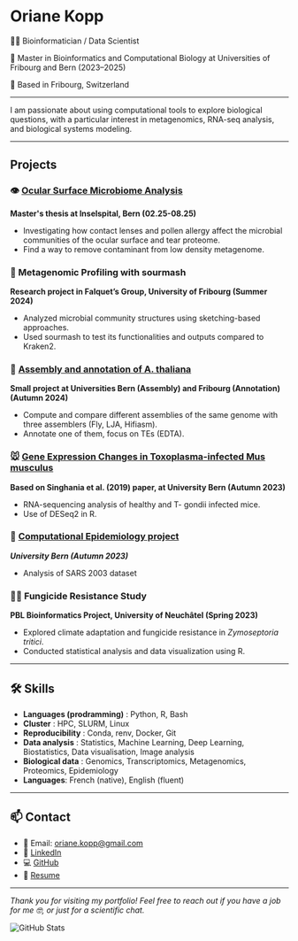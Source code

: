 # Oriane Kopp

👩‍🎓 Bioinformatician / Data Scientist

📜 Master in Bioinformatics and Computational Biology at Universities of Fribourg and Bern (2023–2025)  

📍 Based in Fribourg, Switzerland

---

I am passionate about using computational tools to explore biological questions, with a particular interest in metagenomics, RNA-seq analysis, and biological systems modeling.  

---

## Projects

### 👁️ [Ocular Surface Microbiome Analysis](https://github.com/lieselty/OSM)
**Master's thesis at Inselspital, Bern (02.25-08.25)**  
- Investigating how contact lenses and pollen allergy affect the microbial communities of the ocular surface and tear proteome.
- Find a way to remove contaminant from low density metagenome.

### 🧬 Metagenomic Profiling with sourmash
**Research project in Falquet’s Group, University of Fribourg (Summer 2024)**  
- Analyzed microbial community structures using sketching-based approaches.
- Used sourmash to test its functionalities and outputs compared to Kraken2.

### 🌱 [Assembly and annotation of A. thaliana](https://github.com/lieselty/assembly-annotation-course)
**Small project at Universities Bern (Assembly) and Fribourg (Annotation) (Autumn 2024)**
- Compute and compare different assemblies of the same genome with three assemblers (Fly, LJA, Hifiasm).
- Annotate one of them, focus on TEs (EDTA).

### 🐭 [Gene Expression Changes in Toxoplasma-infected Mus musculus](https://github.com/lieselty/RNA_seq_course)
**Based on Singhania et al. (2019) paper, at University Bern (Autumn 2023)**
- RNA-sequencing analysis of healthy and T- gondii infected mice.
- Use of DESeq2 in R.

### 💊 [Computational Epidemiology project](https://github.com/lieselty/computational_epidemiology_project)
***University Bern (Autumn 2023)***
- Analysis of SARS 2003 dataset

### 🍄‍🟫 Fungicide Resistance Study
**PBL Bioinformatics Project, University of Neuchâtel (Spring 2023)**  
- Explored climate adaptation and fungicide resistance in *Zymoseptoria tritici*.
- Conducted statistical analysis and data visualization using R.

---

## 🛠️ Skills

- **Languages (prodramming)** : Python, R, Bash
- **Cluster** : HPC, SLURM, Linux
- **Reproducibility** : Conda, renv, Docker, Git
- **Data analysis** : Statistics, Machine Learning, Deep Learning, Biostatistics, Data visualisation, Image analysis
- **Biological data** : Genomics, Transcriptomics, Metagenomics, Proteomics, Epidemiology
- **Languages**: French (native), English (fluent)

---

## 📫 Contact

- 📧 Email: [oriane.kopp@gmail.com](mailto:oriane.kopp@gmail.com)
- 🔗 [LinkedIn](https://linkedin.com/in/oriane-solange-kopp)
- 💻 [GitHub](https://github.com/lieselty)
- 📄 [Resume](https://github.com/lieselty/lieselty.github.io/blob/main/CV_OK_EN.pdf)

---

*Thank you for visiting my portfolio! Feel free to reach out if you have a job for me 🤓, or just for a scientific chat.* 

![GitHub Stats](https://github-readme-stats.vercel.app/api?username=lieselty&show_icons=true&theme=default)

